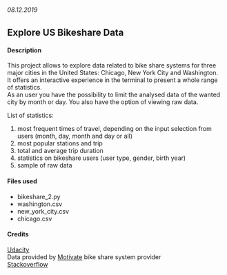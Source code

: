 ###### 08.12.2019

## Explore US Bikeshare Data

#### Description
This project allows to explore data related to bike share systems for three major cities in the United States: Chicago, New York City and Washington.<br/>
It offers an interactive experience in the terminal to present a whole range of statistics.<br/>
As an user you have the possibility to limit the analysed data of the wanted city by month or day. You also have the option of viewing raw data.

List of statistics:<br/>
1. most frequent times of travel, depending on the input selection from users (month, day, month and day or all)
2. most popular stations and trip
3. total and average trip duration
4. statistics on bikeshare users (user type, gender, birth year)
5. sample of raw data

#### Files used
* bikeshare_2.py
* washington.csv
* new_york_city.csv
* chicago.csv

#### Credits
[Udacity](https://www.udacity.com)<br/>
Data provided by [Motivate](https://www.motivateco.com/) bike share system provider<br/>
[Stackoverflow](https://stackoverflow.com/)
